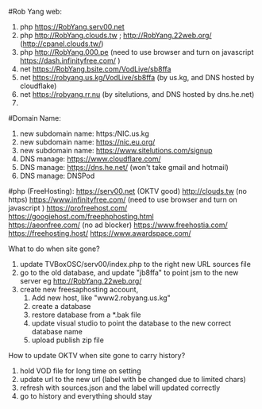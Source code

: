 #Rob Yang web:
1. php https://RobYang.serv00.net
2. php http://RobYang.clouds.tw ; http://RobYang.22web.org/  (http://cpanel.clouds.tw/)
3. php http://RobYang.000.pe (need to use browser and turn on javascript https://dash.infinityfree.com/  )
4. net https://RobYang.bsite.com/VodLive/sb8ffa
5. net https://robyang.us.kg/VodLive/sb8ffa (by us.kg, and DNS hosted by cloudflake)
6. net https://robyang.rr.nu (by sitelutions, and DNS hosted by dns.he.net)
7. 


#Domain Name:
1. new subdomain name: https:/NIC.us.kg
2. new subdomain name: https://nic.eu.org/
3. new subdomain name: https://www.sitelutions.com/signup 
4. DNS manage: https://www.cloudflare.com/
8. DNS manage: https://dns.he.net/ (won't take gmail and hotmail)
9. DNS manage: DNSPod


#php (FreeHosting):
https://serv00.net (OKTV good)
http://clouds.tw (no https)
https://www.infinityfree.com/    (need to use browser and turn on javascript )
https://profreehost.com/     
https://googiehost.com/freephphosting.html                
https://aeonfree.com/ (no ad blocker)
https://www.freehostia.com/ 
https://freehosting.host/ 
https://www.awardspace.com/




What to do when site gone?
1. update TVBoxOSC/serv00/index.php to the right new URL sources file
2. go to the old database, and update "jb8ffa" to point jsm to the new server eg http://RobYang.22web.org/ 
3. create new freesaphosting account, 
   1. Add new host, like "www2.robyang.us.kg"
   2. create a database
   3. restore database from a *.bak file
   4. update visual studio to point the database to the new correct database name
   5. upload publish zip file


How to update OKTV when site gone to carry history?
1. hold VOD file for long time on setting
2. update url to the new url (label with be changed due to limited chars)
3. refresh with sources.json and the label will updated correctly
4. go to history and everything should stay